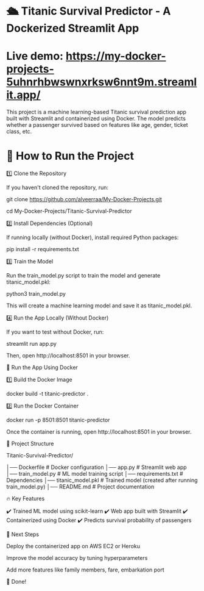 # 🛳️ Titanic Survival Predictor - A Dockerized Streamlit App

# Live demo: https://my-docker-projects-5uhnrhbwswnxrksw6nnt9m.streamlit.app/

This project is a machine learning-based Titanic survival prediction app built with Streamlit and containerized using Docker. The model predicts whether a passenger survived based on features like age, gender, ticket class, etc.

# 🚀 How to Run the Project

1️⃣ Clone the Repository

If you haven't cloned the repository, run:

git clone https://github.com/alveerraa/My-Docker-Projects.git

cd My-Docker-Projects/Titanic-Survival-Predictor

2️⃣ Install Dependencies (Optional)

If running locally (without Docker), install required Python packages:

pip install -r requirements.txt

3️⃣ Train the Model

Run the train_model.py script to train the model and generate titanic_model.pkl:

python3 train_model.py

This will create a machine learning model and save it as titanic_model.pkl.

4️⃣ Run the App Locally (Without Docker)

If you want to test without Docker, run:

streamlit run app.py

Then, open http://localhost:8501 in your browser.

🐳 Run the App Using Docker

1️⃣ Build the Docker Image

docker build -t titanic-predictor .

2️⃣ Run the Docker Container

docker run -p 8501:8501 titanic-predictor

Once the container is running, open http://localhost:8501 in your browser.

📝 Project Structure

Titanic-Survival-Predictor/

│── Dockerfile              # Docker configuration
│── app.py                  # Streamlit web app
│── train_model.py           # ML model training script
│── requirements.txt         # Dependencies
│── titanic_model.pkl        # Trained model (created after running train_model.py)
│── README.md                # Project documentation

🔥 Key Features

✔️ Trained ML model using scikit-learn
✔️ Web app built with Streamlit
✔️ Containerized using Docker
✔️ Predicts survival probability of passengers

📌 Next Steps

Deploy the containerized app on AWS EC2 or Heroku

Improve the model accuracy by tuning hyperparameters

Add more features like family members, fare, embarkation port

🎉 Done!
